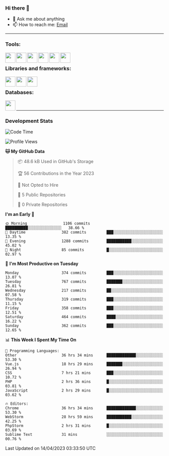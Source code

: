 ### Hi there 👋

- 💬 Ask me about anything
- 📫 How to reach me: [Email]

---

### Tools:
<img align='left' height="32" width="32" src="https://cdn.jsdelivr.net/npm/simple-icons@4.8.0/icons/phpstorm.svg" />
<img align='left' height="32" width="32" src="https://cdn.jsdelivr.net/npm/simple-icons@4.8.0/icons/webstorm.svg" />
<img align='left' height="32" width="32" src="https://cdn.jsdelivr.net/npm/simple-icons@4.8.0/icons/visualstudiocode.svg" />
<img align='left' height="32" width="32" src="https://cdn.jsdelivr.net/npm/simple-icons@4.8.0/icons/sublimetext.svg" />
<img align='left' height="32" width="32" src="https://cdn.jsdelivr.net/npm/simple-icons@4.8.0/icons/laragon.svg" />
<img align='left' height="32" width="32" src="https://cdn.jsdelivr.net/npm/simple-icons@4.8.0/icons/docker.svg" />
<br>

### Libraries and frameworks:
<img align='left' height="32" width="32" src="https://cdn.jsdelivr.net/npm/simple-icons@4.8.0/icons/laravel.svg" />
<img align='left' height="32" width="32" src="https://cdn.jsdelivr.net/npm/simple-icons@4.8.0/icons/vue-dot-js.svg" />
<img align='left' height="32" width="32" src="https://cdn.jsdelivr.net/npm/simple-icons@4.8.0/icons/jquery.svg" />
<br>

### Databases:
<img align='left' height="32" width="32" src="https://cdn.jsdelivr.net/npm/simple-icons@4.8.0/icons/mysql.svg" />
<br>

---
### Development Stats
<!--START_SECTION:waka-->
![Code Time](http://img.shields.io/badge/Code%20Time-1%2C358%20hrs%204%20mins-blue)

![Profile Views](http://img.shields.io/badge/Profile%20Views-0-blue)

**🐱 My GitHub Data** 

> 📦 48.6 kB Used in GitHub's Storage 
 > 
> 🏆 56 Contributions in the Year 2023
 > 
> 🚫 Not Opted to Hire
 > 
> 📜 5 Public Repositories 
 > 
> 🔑 0 Private Repositories 
 > 
**I'm an Early 🐤** 

```text
🌞 Morning                1106 commits        ██████████░░░░░░░░░░░░░░░   38.66 % 
🌆 Daytime                382 commits         ███░░░░░░░░░░░░░░░░░░░░░░   13.35 % 
🌃 Evening                1288 commits        ███████████░░░░░░░░░░░░░░   45.02 % 
🌙 Night                  85 commits          █░░░░░░░░░░░░░░░░░░░░░░░░   02.97 % 
```
📅 **I'm Most Productive on Tuesday** 

```text
Monday                   374 commits         ███░░░░░░░░░░░░░░░░░░░░░░   13.07 % 
Tuesday                  767 commits         ███████░░░░░░░░░░░░░░░░░░   26.81 % 
Wednesday                217 commits         ██░░░░░░░░░░░░░░░░░░░░░░░   07.58 % 
Thursday                 319 commits         ███░░░░░░░░░░░░░░░░░░░░░░   11.15 % 
Friday                   358 commits         ███░░░░░░░░░░░░░░░░░░░░░░   12.51 % 
Saturday                 464 commits         ████░░░░░░░░░░░░░░░░░░░░░   16.22 % 
Sunday                   362 commits         ███░░░░░░░░░░░░░░░░░░░░░░   12.65 % 
```


📊 **This Week I Spent My Time On** 

```text
💬 Programming Languages: 
Other                    36 hrs 34 mins      █████████████░░░░░░░░░░░░   53.30 % 
Vue.js                   18 hrs 29 mins      ███████░░░░░░░░░░░░░░░░░░   26.94 % 
CSS                      7 hrs 21 mins       ███░░░░░░░░░░░░░░░░░░░░░░   10.72 % 
PHP                      2 hrs 36 mins       █░░░░░░░░░░░░░░░░░░░░░░░░   03.81 % 
JavaScript               2 hrs 29 mins       █░░░░░░░░░░░░░░░░░░░░░░░░   03.62 % 

🔥 Editors: 
Chrome                   36 hrs 34 mins      █████████████░░░░░░░░░░░░   53.30 % 
WebStorm                 28 hrs 59 mins      ███████████░░░░░░░░░░░░░░   42.25 % 
PhpStorm                 2 hrs 31 mins       █░░░░░░░░░░░░░░░░░░░░░░░░   03.69 % 
Sublime Text             31 mins             ░░░░░░░░░░░░░░░░░░░░░░░░░   00.76 % 
```


 Last Updated on 14/04/2023 03:33:50 UTC
<!--END_SECTION:waka-->

[huyviet]: https://huyviet.vn/
[EMAIl]: https://mail.google.com/mail/u/0/?fs=1&tf=cm&source=mailto&to=huynguyenviet0110@gmail.com
